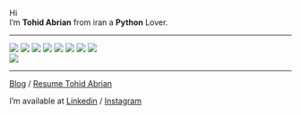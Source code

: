 <!DOCTYPE html>
<html>

<head>
  <meta charset="utf-8">
  <meta name="viewport" content="width=device-width, initial-scale=1.0">
  <link rel="stylesheet" href="https://stackedit.io/style.css" />
</head>

<body class="stackedit">
  <div class="stackedit__html"><p>Hi<br>
I’m <strong>Tohid Abrian</strong> from iran a <strong>Python</strong> Lover.</p>
<hr>
<img src="https://img.icons8.com/color/48/000000/python--v1.png">
<img src="https://img.icons8.com/color/48/000000/linux.png">
<img src="https://img.icons8.com/color/48/000000/django.png">
<img src="https://img.icons8.com/color/48/000000/adobe-photoshop.png">
<img src="https://img.icons8.com/color/48/000000/html-5--v2.png">
<img src="https://img.icons8.com/color/48/000000/bootstrap.png">
<img src="https://img.icons8.com/color/48/000000/api-settings.png">
<img src="https://img.icons8.com/color/48/000000/ubuntu--v1.png">
<br>
<img src="https://img.icons8.com/color/48/000000/sql.png">
<br>
<hr>
<p><a href="http://tohid-design.ir">Blog</a> / <a href="https://www.uplooder.net/files/41fa264b2c04ad6aea51f5929f93e152/Jobinja-LF-5281812-6.pdf.html">Resume Tohid Abrian</a></p>
<p>I’m available at <a href="https://www.linkedin.com/in/tohid-abrian-103215174/">Linkedin</a> / <a href="https://instagram.com/_tohid_.t">Instagram</a></p>
</div>
</body>

</html>
